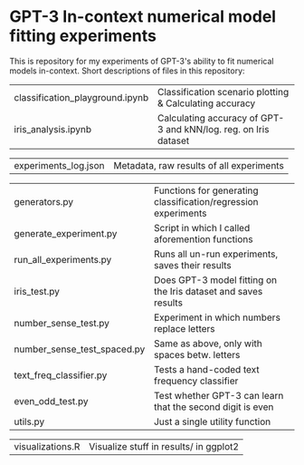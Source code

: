 # GPT-3 In-context numerical model fitting experiments

This is repository for my experiments of GPT-3's ability to fit numerical models in-context. Short descriptions of files in this repository:

|   |   |
|---|---|
| classification_playground.ipynb | Classification scenario plotting & Calculating accuracy |
| iris_analysis.ipynb | Calculating accuracy of GPT-3 and kNN/log. reg. on Iris dataset |

|   |   |
|---|---|
| experiments_log.json | Metadata, raw results of all experiments |

|   |   |
|---|---|
| generators.py | Functions for generating classification/regression experiments |
| generate_experiment.py | Script in which I called aforemention functions |
| run_all_experiments.py | Runs all un-run experiments, saves their results |
| iris_test.py | Does GPT-3 model fitting on the Iris dataset and saves results |
| number_sense_test.py | Experiment in which numbers replace letters |
| number_sense_test_spaced.py  | Same as above, only with spaces betw. letters |
| text_freq_classifier.py | Tests a hand-coded text frequency classifier |
| even_odd_test.py | Test whether GPT-3 can learn that the second digit is even |
| utils.py | Just a single utility function |

|   |   |
|---|---|
| visualizations.R | Visualize stuff in results/ in ggplot2 |

